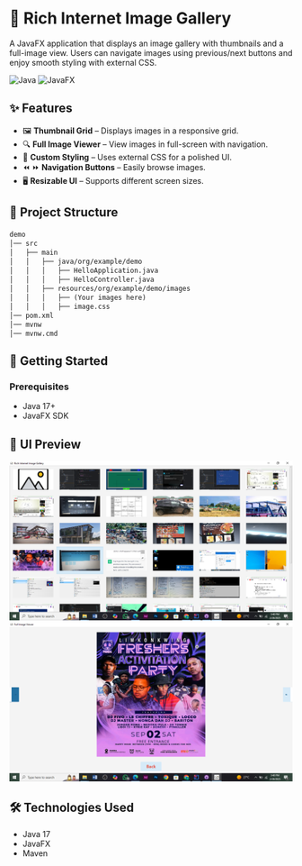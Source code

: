 # 📸 Rich Internet Image Gallery  

A JavaFX application that displays an image gallery with thumbnails and a full-image view. Users can navigate images using previous/next buttons and enjoy smooth styling with external CSS.  

![Java](https://img.shields.io/badge/Java-17+-blue.svg) ![JavaFX](https://img.shields.io/badge/JavaFX-Enabled-green)  

## ✨ Features  

- 🖼️ **Thumbnail Grid** – Displays images in a responsive grid.  
- 🔍 **Full Image Viewer** – View images in full-screen with navigation.  
- 🎨 **Custom Styling** – Uses external CSS for a polished UI.  
- ⏪ ⏩ **Navigation Buttons** – Easily browse images.  
- 🖥️ **Resizable UI** – Supports different screen sizes.  

## 📂 Project Structure  

```
demo
│── src
│   ├── main
│   │   ├── java/org/example/demo
│   │   │   ├── HelloApplication.java
│   │   │   ├── HelloController.java
│   │   ├── resources/org/example/demo/images
│   │   │   ├── (Your images here)
│   │   │   ├── image.css
│── pom.xml
│── mvnw
│── mvnw.cmd
```

## 🚀 Getting Started  

### Prerequisites  
- Java 17+  
- JavaFX SDK  

## 🎨 UI Preview  

![App Screenshot](Screenshot.png)
![App Screenshot](Screenshot1.png)



## 🛠️ Technologies Used  

- Java 17  
- JavaFX  
- Maven  

